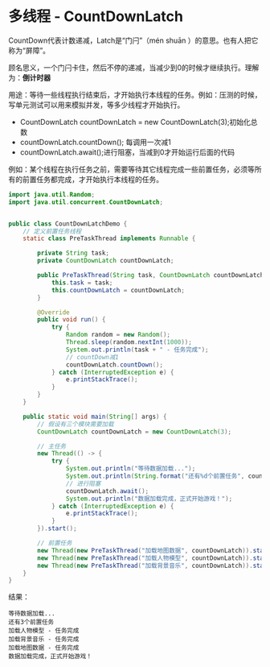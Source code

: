 # 多线程 - CountDownLatch





CountDown代表计数递减，Latch是“门闩”（mén shuān ）的意思。也有人把它称为“屏障”。

顾名思义，一个门闩卡住，然后不停的递减，当减少到0的时候才继续执行。理解为：**倒计时器**




用途：等待一些线程执行结束后，才开始执行本线程的任务。例如：压测的时候，写单元测试可以用来模拟并发，等多少线程才开始执行。

- CountDownLatch countDownLatch = new CountDownLatch(3);初始化总数 
- countDownLatch.countDown(); 每调用一次减1
- countDownLatch.await();进行阻塞，当减到0才开始运行后面的代码



例如：某个线程在执行任务之前，需要等待其它线程完成一些前置任务，必须等所有的前置任务都完成，才开始执行本线程的任务。

```java
import java.util.Random;
import java.util.concurrent.CountDownLatch;


public class CountDownLatchDemo {
    // 定义前置任务线程
    static class PreTaskThread implements Runnable {

        private String task;
        private CountDownLatch countDownLatch;

        public PreTaskThread(String task, CountDownLatch countDownLatch) {
            this.task = task;
            this.countDownLatch = countDownLatch;
        }

        @Override
        public void run() {
            try {
                Random random = new Random();
                Thread.sleep(random.nextInt(1000));
                System.out.println(task + " - 任务完成");
                // countDown减1
                countDownLatch.countDown();
            } catch (InterruptedException e) {
                e.printStackTrace();
            }
        }
    }

    public static void main(String[] args) {
        // 假设有三个模块需要加载
        CountDownLatch countDownLatch = new CountDownLatch(3);

        // 主任务
        new Thread(() -> {
            try {
                System.out.println("等待数据加载...");
                System.out.println(String.format("还有%d个前置任务", countDownLatch.getCount()));
                // 进行阻塞
                countDownLatch.await();
                System.out.println("数据加载完成，正式开始游戏！");
            } catch (InterruptedException e) {
                e.printStackTrace();
            }
        }).start();

        // 前置任务
        new Thread(new PreTaskThread("加载地图数据", countDownLatch)).start();
        new Thread(new PreTaskThread("加载人物模型", countDownLatch)).start();
        new Thread(new PreTaskThread("加载背景音乐", countDownLatch)).start();
    }
}
```

结果：

```
等待数据加载...
还有3个前置任务
加载人物模型 - 任务完成
加载背景音乐 - 任务完成
加载地图数据 - 任务完成
数据加载完成，正式开始游戏！
```

